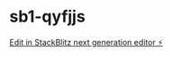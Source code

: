 # sb1-qyfjjs

[Edit in StackBlitz next generation editor ⚡️](https://stackblitz.com/~/github.com/rememberber/sb1-qyfjjs)